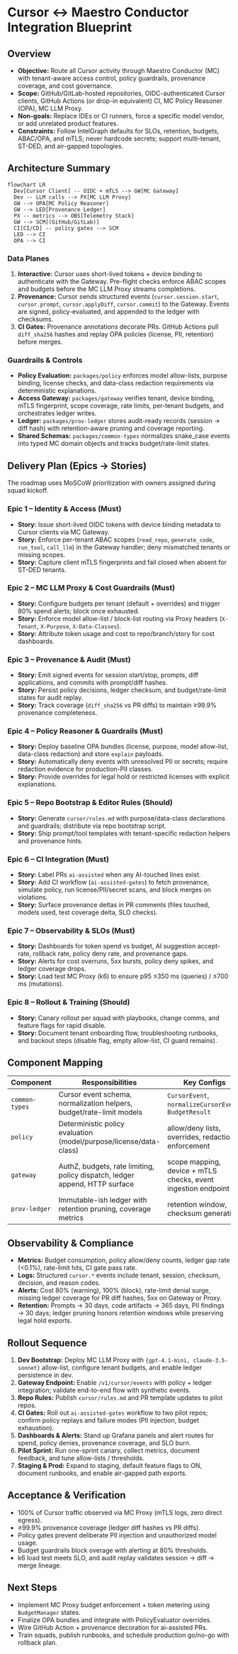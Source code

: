 # Cursor ↔️ Maestro Conductor Integration Blueprint

## Overview
- **Objective:** Route all Cursor activity through Maestro Conductor (MC) with tenant-aware access control, policy guardrails, provenance coverage, and cost governance.
- **Scope:** GitHub/GitLab-hosted repositories, OIDC-authenticated Cursor clients, GitHub Actions (or drop-in equivalent) CI, MC Policy Reasoner (OPA), MC LLM Proxy.
- **Non-goals:** Replace IDEs or CI runners, force a specific model vendor, or add unrelated product features.
- **Constraints:** Follow IntelGraph defaults for SLOs, retention, budgets, ABAC/OPA, and mTLS; never hardcode secrets; support multi-tenant, ST-DED, and air-gapped topologies.

## Architecture Summary
```
flowchart LR
  Dev[Cursor Client] -- OIDC + mTLS --> GW[MC Gateway]
  Dev -- LLM calls --> PX[MC LLM Proxy]
  GW --> OPA[MC Policy Reasoner]
  GW --> LED[Provenance Ledger]
  PX -- metrics --> OBS[Telemetry Stack]
  GW --> SCM[(GitHub/GitLab)]
  CI[CI/CD] -- policy gates --> SCM
  LED --> CI
  OPA --> CI
```

### Data Planes
1. **Interactive:** Cursor uses short-lived tokens + device binding to authenticate with the Gateway. Pre-flight checks enforce ABAC scopes and budgets before the MC LLM Proxy streams completions.
2. **Provenance:** Cursor sends structured events (`cursor.session.start`, `cursor.prompt`, `cursor.applyDiff`, `cursor.commit`) to the Gateway. Events are signed, policy-evaluated, and appended to the ledger with checksums.
3. **CI Gates:** Provenance annotations decorate PRs. GitHub Actions pull `diff_sha256` hashes and replay OPA policies (license, PII, retention) before merges.

### Guardrails & Controls
- **Policy Evaluation:** `packages/policy` enforces model allow-lists, purpose binding, license checks, and data-class redaction requirements via deterministic explanations.
- **Access Gateway:** `packages/gateway` verifies tenant, device binding, mTLS fingerprint, scope coverage, rate limits, per-tenant budgets, and orchestrates ledger writes.
- **Ledger:** `packages/prov-ledger` stores audit-ready records (session → diff hash) with retention-aware pruning and coverage reporting.
- **Shared Schemas:** `packages/common-types` normalizes snake_case events into typed MC domain objects and tracks budget/rate-limit states.

## Delivery Plan (Epics → Stories)
The roadmap uses MoSCoW prioritization with owners assigned during squad kickoff.

### Epic 1 – Identity & Access (Must)
- **Story:** Issue short-lived OIDC tokens with device binding metadata to Cursor clients via MC Gateway.
- **Story:** Enforce per-tenant ABAC scopes (`read_repo`, `generate_code`, `run_tool`, `call_llm`) in the Gateway handler; deny mismatched tenants or missing scopes.
- **Story:** Capture client mTLS fingerprints and fail closed when absent for ST-DED tenants.

### Epic 2 – MC LLM Proxy & Cost Guardrails (Must)
- **Story:** Configure budgets per tenant (default + overrides) and trigger 80% spend alerts; block once exhausted.
- **Story:** Enforce model allow-list / block-list routing via Proxy headers (`X-Tenant`, `X-Purpose`, `X-Data-Classes`).
- **Story:** Attribute token usage and cost to repo/branch/story for cost dashboards.

### Epic 3 – Provenance & Audit (Must)
- **Story:** Emit signed events for session start/stop, prompts, diff applications, and commits with prompt/diff hashes.
- **Story:** Persist policy decisions, ledger checksum, and budget/rate-limit states for audit replay.
- **Story:** Track coverage (`diff_sha256` vs PR diffs) to maintain ≥99.9% provenance completeness.

### Epic 4 – Policy Reasoner & Guardrails (Must)
- **Story:** Deploy baseline OPA bundles (license, purpose, model allow-list, data-class redaction) and store `explain` payloads.
- **Story:** Automatically deny events with unresolved PII or secrets; require redaction evidence for production-PII classes.
- **Story:** Provide overrides for legal hold or restricted licenses with explicit explanations.

### Epic 5 – Repo Bootstrap & Editor Rules (Should)
- **Story:** Generate `cursor/rules.md` with purpose/data-class declarations and guardrails; distribute via repo bootstrap script.
- **Story:** Ship prompt/tool templates with tenant-specific redaction helpers and provenance hints.

### Epic 6 – CI Integration (Must)
- **Story:** Label PRs `ai-assisted` when any AI-touched lines exist.
- **Story:** Add CI workflow (`ai-assisted-gates`) to fetch provenance, simulate policy, run license/PII/secret scans, and block merges on violations.
- **Story:** Surface provenance deltas in PR comments (files touched, models used, test coverage delta, SLO checks).

### Epic 7 – Observability & SLOs (Must)
- **Story:** Dashboards for token spend vs budget, AI suggestion accept-rate, rollback rate, policy deny rate, and provenance gaps.
- **Story:** Alerts for cost overruns, 5xx bursts, policy deny spikes, and ledger coverage drops.
- **Story:** Load test MC Proxy (k6) to ensure p95 ≤350 ms (queries) / ≤700 ms (mutations).

### Epic 8 – Rollout & Training (Should)
- **Story:** Canary rollout per squad with playbooks, change comms, and feature flags for rapid disable.
- **Story:** Document tenant onboarding flow, troubleshooting runbooks, and backout steps (disable flag, empty allow-list, CI guard remains).

## Component Mapping
| Component | Responsibilities | Key Configs |
| --- | --- | --- |
| `common-types` | Cursor event schema, normalization helpers, budget/rate-limit models | `CursorEvent`, `normalizeCursorEvent`, `BudgetResult` |
| `policy` | Deterministic policy evaluation (model/purpose/license/data-class) | allow/deny lists, overrides, redaction enforcement |
| `gateway` | AuthZ, budgets, rate limiting, policy dispatch, ledger append, HTTP surface | scope mapping, device + mTLS checks, event ingestion endpoint |
| `prov-ledger` | Immutable-ish ledger with retention pruning, coverage metrics | retention window, checksum generation |

## Observability & Compliance
- **Metrics:** Budget consumption, policy allow/deny counts, ledger gap rate (<0.1%), rate-limit hits, CI gate pass rate.
- **Logs:** Structured `cursor.*` events include tenant, session, checksum, decision, and reason codes.
- **Alerts:** Cost 80% (warning), 100% (block), rate-limit denial surge, missing ledger coverage for PR diff hashes, 5xx on Gateway or Proxy.
- **Retention:** Prompts → 30 days, code artifacts → 365 days, PII findings → 30 days; ledger pruning honors retention windows while preserving legal hold exports.

## Rollout Sequence
1. **Dev Bootstrap:** Deploy MC LLM Proxy with `{gpt-4.1-mini, claude-3.5-sonnet}` allow-list, configure tenant budgets, and enable ledger persistence in dev.
2. **Gateway Endpoint:** Enable `/v1/cursor/events` with policy + ledger integration; validate end-to-end flow with synthetic events.
3. **Repo Rules:** Publish `cursor/rules.md` and PR template updates to pilot repos.
4. **CI Gates:** Roll out `ai-assisted-gates` workflow to two pilot repos; confirm policy replays and failure modes (PII injection, budget exhaustion).
5. **Dashboards & Alerts:** Stand up Grafana panels and alert routes for spend, policy denies, provenance coverage, and SLO burn.
6. **Pilot Sprint:** Run one-sprint canary, collect metrics, document feedback, and tune allow-lists / thresholds.
7. **Staging & Prod:** Expand to staging, default feature flags to ON, document runbooks, and enable air-gapped path exports.

## Acceptance & Verification
- 100% of Cursor traffic observed via MC Proxy (mTLS logs, zero direct egress).
- ≥99.9% provenance coverage (ledger diff hashes vs PR diffs).
- Policy gates prevent deliberate PII injection and unauthorized model usage.
- Budget guardrails block overage with alerting at 80% thresholds.
- k6 load test meets SLO, and audit replay validates session → diff → merge lineage.

## Next Steps
- Implement MC Proxy budget enforcement + token metering using `BudgetManager` states.
- Finalize OPA bundles and integrate with PolicyEvaluator overrides.
- Wire GitHub Action + provenance decoration for ai-assisted PRs.
- Train squads, publish runbooks, and schedule production go/no-go with rollback plan.
